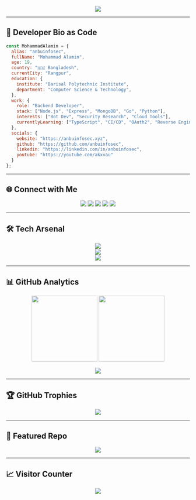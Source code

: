 <p align="center">
  <img src="https://github-widgetbox.vercel.app/api/profile?username=anbuinfosec&data=followers,repositories,stars,commits&theme=darkmode" />
</p>

---

## 🧠 Developer Bio as Code

```js
const MohammadAlamin = {
  alias: "anbuinfosec",
  fullName: "Mohammad Alamin",
  age: 19,
  country: "🇧🇩 Bangladesh",
  currentCity: "Rangpur",
  education: {
    institute: "Barisal Polytechnic Institute",
    department: "Computer Science & Technology",
  },
  work: {
    role: "Backend Developer",
    stack: ["Node.js", "Express", "MongoDB", "Go", "Python"],
    interests: ["Bot Dev", "Security Research", "Cloud Tools"],
    currentlyLearning: ["TypeScript", "CI/CD", "OAuth2", "Reverse Engineering"],
  },
  socials: {
    website: "https://anbuinfosec.xyz",
    github: "https://github.com/anbuinfosec",
    linkedin: "https://linkedin.com/in/anbuinfosec",
    youtube: "https://youtube.com/akxvau"
  }
};
````

---

## 🌐 Connect with Me

<p align="center">
  <a href="https://facebook.com/anbuinfosec"><img src="https://img.shields.io/badge/Facebook-1877F2?style=for-the-badge&logo=facebook&logoColor=white" /></a>
  <a href="https://instagram.com/anbuinfosec"><img src="https://img.shields.io/badge/Instagram-E4405F?style=for-the-badge&logo=instagram&logoColor=white" /></a>
  <a href="https://linkedin.com/in/anbuinfosec"><img src="https://img.shields.io/badge/LinkedIn-0077B5?style=for-the-badge&logo=linkedin&logoColor=white" /></a>
  <a href="https://youtube.com/akxvau"><img src="https://img.shields.io/badge/Youtube-FF0000?style=for-the-badge&logo=youtube&logoColor=white" /></a>
  <a href="https://codepen.io/anbuinfosec"><img src="https://img.shields.io/badge/Codepen-000000?style=for-the-badge&logo=codepen&logoColor=white" /></a>
</p>

---

## 🛠 Tech Arsenal

<p align="center">
  <img src="https://skillicons.dev/icons?i=js,ts,nodejs,express,go,php,python,kotlin,bash&theme=dark" />
  <br/>
  <img src="https://skillicons.dev/icons?i=html,css,mongodb,firebase,sqlite,gcp,azure,cloudflare,heroku,linux&theme=dark" />
  <br/>
  <img src="https://skillicons.dev/icons?i=raspberrypi,arduino,ps&theme=dark" />
</p>

---

## 📊 GitHub Analytics

<p align="center">
  <img src="https://github-readme-stats.vercel.app/api?username=anbuinfosec&theme=midnight-purple&show_icons=true&hide_border=false&count_private=true" height="180"/>
  <img src="https://github-readme-streak-stats.herokuapp.com/?user=anbuinfosec&theme=midnight-purple&hide_border=false" height="180"/>
</p>

<p align="center">
  <img src="https://github-readme-stats.vercel.app/api/top-langs/?username=anbuinfosec&layout=donut-vertical&theme=midnight-purple&hide_border=false" />
</p>

---

## 🏆 GitHub Trophies

<p align="center">
  <img src="https://github-profile-trophy.vercel.app/?username=anbuinfosec&theme=gruvbox&margin-w=10&no-bg=true&row=1&column=8" />
</p>

---

## 🚀 Featured Repo

<p align="center">
  <a href="https://github.com/anbuinfosec/wipwn">
    <img src="https://github-readme-stats.vercel.app/api/pin/?username=anbuinfosec&repo=wipwn&theme=midnight-purple" />
  </a>
</p>

---

## 📈 Visitor Counter

<p align="center">
  <img src="https://count.getloli.com/get/@anbuinfosec?theme=moebooru" />
</p>
